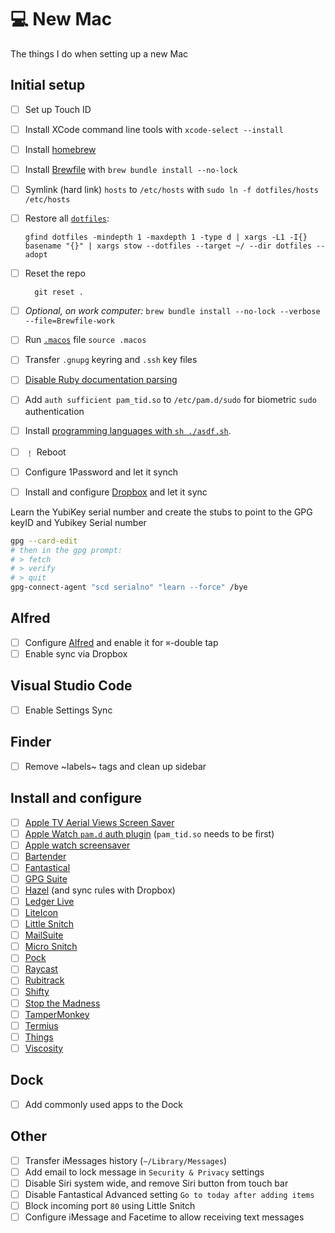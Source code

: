 # 💻 New Mac

The things I do when setting up a new Mac

## Initial setup

- [ ] Set up Touch ID
- [ ] Install XCode command line tools with `xcode-select --install`
- [ ] Install [homebrew](https://brew.sh)
- [ ] Install [Brewfile](Brewfile) with `brew bundle install --no-lock`
- [ ] Symlink (hard link) `hosts` to `/etc/hosts` with `sudo ln -f dotfiles/hosts /etc/hosts`
- [ ] Restore all [`dotfiles`](dotfiles):

      gfind dotfiles -mindepth 1 -maxdepth 1 -type d | xargs -L1 -I{} basename "{}" | xargs stow --dotfiles --target ~/ --dir dotfiles --adopt

- [ ] Reset the repo

        git reset .
- [ ] _Optional, on work computer:_ `brew bundle install --no-lock --verbose --file=Brewfile-work`
- [ ] Run [`.macos`](.macos) file `source .macos`
- [ ] Transfer `.gnupg` keyring and `.ssh` key files
- [ ] [Disable Ruby documentation parsing](http://mts.io/2015/04/19/fix-slow-gem-install/)
- [ ] Add `auth sufficient pam_tid.so` to `/etc/pam.d/sudo` for biometric `sudo` authentication
- [ ] Install [programming languages with `sh ./asdf.sh`](asdf.sh).
- [ ] ﹗ Reboot
- [ ] Configure 1Password and let it synch

- [ ] Install and configure [Dropbox](https://www.dropbox.com/install) and let it sync


Learn the YubiKey serial number and create the stubs to point to the GPG keyID and Yubikey Serial number

```bash
gpg --card-edit
# then in the gpg prompt:
# > fetch
# > verify
# > quit
gpg-connect-agent "scd serialno" "learn --force" /bye
```
## Alfred

- [ ] Configure [Alfred](https://www.alfredapp.com/) and enable it for `⌘`-double tap
- [ ] Enable sync via Dropbox

## Visual Studio Code

- [ ] Enable Settings Sync

## Finder

- [ ] Remove ~labels~ tags and clean up sidebar

## Install and configure

- [ ] [Apple TV Aerial Views Screen Saver](https://github.com/JohnCoates/Aerial)
- [ ] [Apple Watch `pam.d` auth plugin](https://github.com/biscuitehh/pam-watchid) (`pam_tid.so` needs to be first)
- [ ] [Apple watch screensaver](http://www.rasmusnielsen.dk/applewatch/)
- [ ] [Bartender](https://www.macbartender.com/)
- [ ] [Fantastical](https://flexibits.com/fantastical)
- [ ] [GPG Suite](https://gpgtools.org)
- [ ] [Hazel](https://www.noodlesoft.com) (and sync rules with Dropbox)
- [ ] [Ledger Live](https://www.ledger.com/ledger-live)
- [ ] [LiteIcon](http://freemacsoft.net/liteicon/)
- [ ] [Little Snitch](https://www.obdev.at/products/littlesnitch/index.html)
- [ ] [MailSuite](https://smallcubed.com)
- [ ] [Micro Snitch](https://www.obdev.at/products/microsnitch/index.html)
- [ ] [Pock](https://pock.dev)
- [ ] [Raycast](https://raycast.com)
- [ ] [Rubitrack](https://www.rubitrack.com)
- [ ] [Shifty](https://shifty.natethompson.io/en/)
- [ ] [Stop the Madness](https://underpassapp.com/StopTheMadness/)
- [ ] [TamperMonkey](https://www.tampermonkey.net)
- [ ] [Termius](https://termius.com)
- [ ] [Things](https://culturedcode.com/things/)
- [ ] [Viscosity](https://www.sparklabs.com/viscosity/)

## Dock

- [ ] Add commonly used apps to the Dock

## Other

- [ ] Transfer iMessages history (`~/Library/Messages`)
- [ ] Add email to lock message in `Security & Privacy` settings
- [ ] Disable Siri system wide, and remove Siri button from touch bar
- [ ] Disable Fantastical Advanced setting `Go to today after adding items`
- [ ] Block incoming port `80` using Little Snitch
- [ ] Configure iMessage and Facetime to allow receiving text messages
